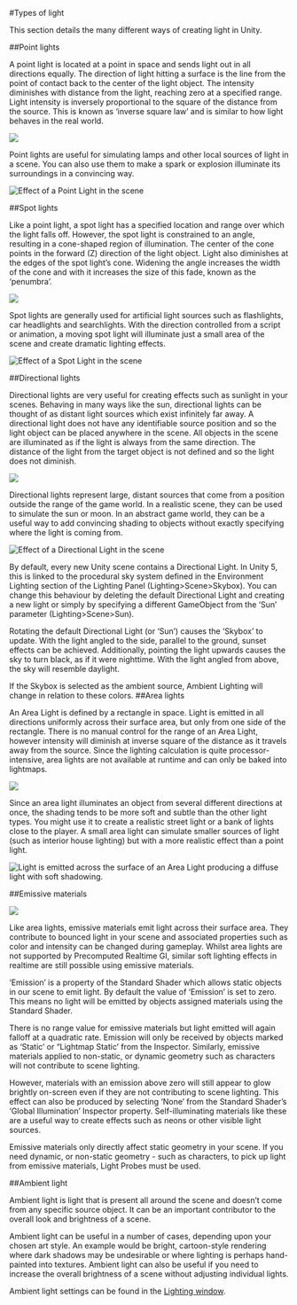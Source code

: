 #Types of light

This section details the many different ways of creating light in Unity.

##Point lights

A point light is located at a point in space and sends light out in all directions equally. The direction of light hitting a surface is the line from the point of contact back to the center of the light object. The intensity diminishes with distance from the light, reaching zero at a specified range. Light intensity is inversely proportional to the square of the distance from the source. This is known as ‘inverse square law’ and is similar to how light behaves in the real world.

![](../uploads/Main/PointLightDiagram.svg)

Point lights are useful for simulating lamps and other local sources of light in a scene. You can also use them to make a spark or explosion illuminate its surroundings in a convincing way.

![Effect of a Point Light in the scene](../uploads/Main/Light-Point.png)

##Spot lights

Like a point light, a spot light has a specified location and range over which the light falls off. However, the spot light is constrained to an angle, resulting in a cone-shaped region of illumination. The center of the cone points in the forward (Z) direction of the light object. Light also diminishes at the edges of the spot light’s cone. Widening the angle increases the width of the cone and with it increases the size of this fade, known as the ‘penumbra’.

![](../uploads/Main/SpotLightDiagram.svg)

Spot lights are generally used for artificial light sources such as flashlights, car headlights and searchlights. With the direction controlled from a script or animation, a moving spot light will illuminate just a small area of the scene and create dramatic lighting effects.

![Effect of a Spot Light in the scene](../uploads/Main/Light-Spot.png) 


##Directional lights

Directional lights are very useful for creating effects such as sunlight in your scenes. Behaving in many ways like the sun, directional lights can be thought of as distant light sources which exist infinitely far away. A directional light does not have any identifiable source position and so the light object can be placed anywhere in the scene. All objects in the scene are illuminated as if the light is always from the same direction. The distance of the light from the target object is not defined and so the light does not diminish.

![](../uploads/Main/DirectionalLightDiagram.svg)

Directional lights represent large, distant sources that come from a position outside the range of the game world. In a realistic scene, they can be used to simulate the sun or moon. In an abstract game world, they can be a useful way to add convincing shading to objects without exactly specifying where the light is coming from. 

![Effect of a Directional Light in the scene](../uploads/Main/Light-Direct.png) 

By default, every new Unity scene contains a Directional Light. In Unity 5, this is linked to the procedural sky system defined in the Environment Lighting section of the Lighting Panel (Lighting>Scene>Skybox). You can change this behaviour by deleting the default Directional Light and creating a new light or simply by specifying a different GameObject from the ‘Sun’ parameter (Lighting>Scene>Sun).
Rotating the default Directional Light (or ‘Sun’) causes the ‘Skybox’ to update. With the light angled to the side, parallel to the ground, sunset effects can be achieved. Additionally, pointing the light upwards causes the sky to turn black, as if it were nighttime. With the light angled from above, the sky will resemble daylight.
If the Skybox is selected as the ambient source, Ambient Lighting will change in relation to these colors.
##Area lights

An <span class='doc-keyword'>Area Light</span> is defined by a rectangle in space. Light is emitted in all directions uniformly across their surface area, but only from one side of the rectangle. There is no manual control for the range of an Area Light, however intensity will diminish at inverse square of the distance as it travels away from the source. Since the lighting calculation is quite processor-intensive, area lights are not available at runtime and can only be baked into lightmaps. 

![](../uploads/Main/AreaLightDiagram.svg)

Since an area light illuminates an object from several different directions at once, the shading tends to be more soft and subtle than the other light types. You might use it to create a realistic street light or a bank of lights close to the player. A small area light can simulate smaller sources of light (such as interior house lighting) but with a more realistic effect than a point light.

![Light is emitted across the surface of an Area Light producing a diffuse light with soft shadowing.](../uploads/GlobalIllumination/AreaLights.png)

##Emissive materials
![](../uploads/GlobalIllumination/EmissiveMaterial.png)

Like area lights, emissive materials emit light across their surface area. They contribute to bounced light in your scene and associated properties such as color and intensity can be changed during gameplay. Whilst area lights are not supported by Precomputed Realtime GI, similar soft lighting effects in realtime are still possible using emissive materials.

‘Emission’ is a property of the Standard Shader which allows static objects in our scene to emit light. By default the value of ‘Emission’ is set to zero. This means no light will be emitted by objects assigned materials using the Standard Shader. 

There is no range value for emissive materials but light emitted will again falloff at a quadratic rate. Emission will only be received by objects marked as ‘Static’ or “Lightmap Static’ from the Inspector. Similarly, emissive materials applied to non-static, or dynamic geometry such as characters will not contribute to scene lighting.

However, materials with an emission above zero will still appear to glow brightly on-screen even if they are not contributing to scene lighting. This effect can also be produced by selecting ‘None’ from the Standard Shader’s ‘Global Illumination’ Inspector property. Self-illuminating materials like these are a useful way to create effects such as neons or other visible light sources.


Emissive materials only directly affect static geometry in your scene. If you need dynamic, or non-static geometry - such as characters, to pick up light from emissive materials, Light Probes must be used.

##Ambient light

Ambient light is light that is present all around the scene and doesn’t come from any specific source object. It can be an important contributor to the overall look and brightness of a scene.

Ambient light can be useful in a number of cases, depending upon your chosen art style. An example would be bright, cartoon-style rendering where dark shadows may be undesirable or where lighting is perhaps hand-painted into textures. Ambient light can also be useful if you need to increase the overall brightness of a scene without adjusting individual lights.

Ambient light settings can be found in the [Lighting window](GlobalIllumination).